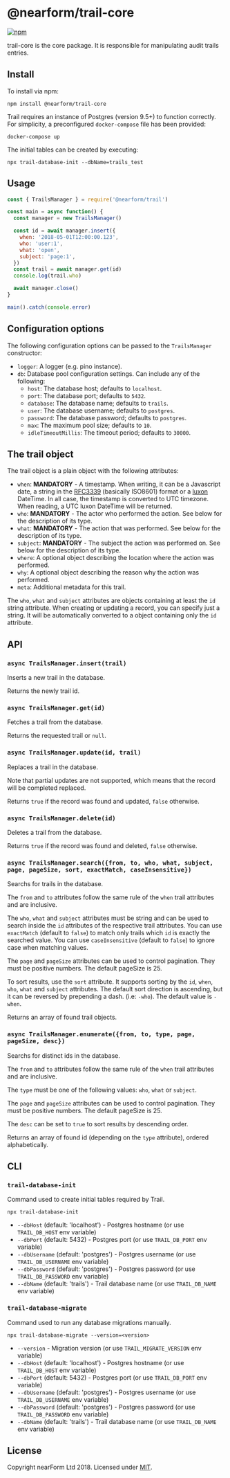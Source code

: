 # @nearform/trail-core

[![npm][npm-badge]][npm-url]

trail-core is the core package. It is responsible for manipulating audit trails entries.

## Install

To install via npm:

```
npm install @nearform/trail-core
```

Trail requires an instance of Postgres (version 9.5+) to function correctly. For simplicity, a preconfigured `docker-compose` file has been provided:

```
docker-compose up
```

The initial tables can be created by executing:

```
npx trail-database-init --dbName=trails_test
```

## Usage

```javascript
const { TrailsManager } = require('@nearform/trail')

const main = async function() {
  const manager = new TrailsManager()

  const id = await manager.insert({
    when: '2018-05-01T12:00:00.123',
    who: 'user:1',
    what: 'open',
    subject: 'page:1',
  })
  const trail = await manager.get(id)
  console.log(trail.who)

  await manager.close()
}

main().catch(console.error)
```

## Configuration options

The following configuration options can be passed to the `TrailsManager` constructor:

*   `logger`: A logger (e.g. pino instance).
*   `db`: Database pool configuration settings. Can include any of the following:
    *   `host`: The database host; defaults to `localhost`.
    *   `port`: The database port; defaults to `5432`.
    *   `database`: The database name; defaults to `trails`.
    *   `user`: The database username; defaults to `postgres`.
    *   `password`: The database password; defaults to `postgres`.
    *   `max`: The maximum pool size; defaults to `10`.
    *   `idleTimeoutMillis`: The timeout period; defaults to `30000`.

## The trail object

The trail object is a plain object with the following attributes:

*   `when`: **MANDATORY** - A timestamp. When writing, it can be a Javascript date, a string in the [RFC3339][rfc3339] (basically ISO8601) format or a [luxon][luxon] DateTime. In all case, the timestamp is converted to UTC timezone. When reading, a UTC luxon DateTime will be returned.
*   `who`: **MANDATORY** - The actor who performed the action. See below for the description of its type.
*   `what`: **MANDATORY** - The action that was performed. See below for the description of its type.
*   `subject`: **MANDATORY** - The subject the action was performed on. See below for the description of its type.
*   `where`: A optional object describing the location where the action was performed.
*   `why`: A optional object describing the reason why the action was performed.
*   `meta`: Additional metadata for this trail.

The `who`, `what` and `subject` attributes are objects containing at least the `id` string attribute. When creating or updating a record, you can specify just a string.
It will be automatically converted to a object containing only the `id` attribute.

## API

### `async TrailsManager.insert(trail)`

Inserts a new trail in the database.

Returns the newly trail id.

### `async TrailsManager.get(id)`

Fetches a trail from the database.

Returns the requested trail or `null`.

### `async TrailsManager.update(id, trail)`

Replaces a trail in the database.

Note that partial updates are not supported, which means that the record will be completed replaced.

Returns `true` if the record was found and updated, `false` otherwise.

### `async TrailsManager.delete(id)`

Deletes a trail from the database.

Returns `true` if the record was found and deleted, `false` otherwise.

### `async TrailsManager.search({from, to, who, what, subject, page, pageSize, sort, exactMatch, caseInsensitive})`

Searchs for trails in the database.

The `from` and `to` attributes follow the same rule of the `when` trail attributes and are inclusive.

The `who`, `what` and `subject` attributes must be string and can be used to search inside the `id` attributes of the respective trail attributes.
You can use `exactMatch` (default to `false`) to match only trails which `id` is exactly the searched value.
You can use `caseInsensitive` (default to `false`) to ignore case when matching values.

The `page` and `pageSize` attributes can be used to control pagination. They must be positive numbers. The default pageSize is 25.

To sort results, use the `sort` attribute. It supports sorting by the `id`, `when`, `who`, `what` and `subject` attributes.
The default sort direction is ascending, but it can be reversed by prepending a dash. (i.e: `-who`). The default value is `-when`.

Returns an array of found trail objects.

### `async TrailsManager.enumerate({from, to, type, page, pageSize, desc})`

Searchs for distinct ids in the database.

The `from` and `to` attributes follow the same rule of the `when` trail attributes and are inclusive.

The `type` must be one of the following values: `who`, `what` or `subject`.

The `page` and `pageSize` attributes can be used to control pagination. They must be positive numbers. The default pageSize is 25.

The `desc` can be set to `true` to sort results by descending order.

Returns an array of found id (depending on the `type` attribute), ordered alphabetically.

## CLI

### `trail-database-init`

Command used to create initial tables required by Trail.

```
npx trail-database-init
```

* `--dbHost` (default: 'localhost') - Postgres hostname (or use `TRAIL_DB_HOST` env variable)
* `--dbPort` (default: 5432) - Postgres port (or use `TRAIL_DB_PORT` env variable)
* `--dbUsername` (default: 'postgres') - Postgres username (or use `TRAIL_DB_USERNAME` env variable)
* `--dbPassword` (default: 'postgres') - Postgres password (or use `TRAIL_DB_PASSWORD` env variable)
* `--dbName` (default: 'trails') - Trail database name (or use `TRAIL_DB_NAME` env variable)

### `trail-database-migrate`

Command used to run any database migrations manually.

```
npx trail-database-migrate --version=<version>
```

* `--version` - Migration version (or use `TRAIL_MIGRATE_VERSION` env variable)
* `--dbHost` (default: 'localhost') - Postgres hostname (or use `TRAIL_DB_HOST` env variable)
* `--dbPort` (default: 5432) - Postgres port (or use `TRAIL_DB_PORT` env variable)
* `--dbUsername` (default: 'postgres') - Postgres username (or use `TRAIL_DB_USERNAME` env variable)
* `--dbPassword` (default: 'postgres') - Postgres password (or use `TRAIL_DB_PASSWORD` env variable)
* `--dbName` (default: 'trails') - Trail database name (or use `TRAIL_DB_NAME` env variable)

## License

Copyright nearForm Ltd 2018. Licensed under [MIT][license].

[npm-url]: https://npmjs.org/package/@nearform/trail-core
[npm-badge]: https://img.shields.io/npm/v/@nearform/trail-core.svg
[luxon]: https://moment.github.io/luxon/
[rfc3339]: https://tools.ietf.org/html/rfc3339
[license]: ./LICENSE.md
